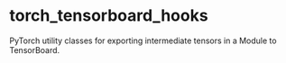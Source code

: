 # torch_tensorboard_hooks
PyTorch utility classes for exporting intermediate tensors in a Module to TensorBoard.
